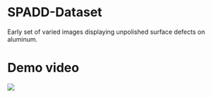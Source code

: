 # SPADD-Dataset
Early set of varied images displaying unpolished surface defects on aluminum.

# Demo video 
![](https://github.com/AlbinEV/SPADD-Dataset/blob/main/Yolov3_custom.gif)
